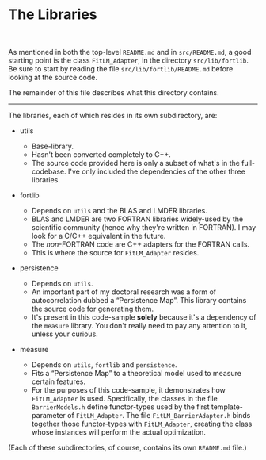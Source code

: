The Libraries
=============

 

As mentioned in both the top-level `README.md` and in `src/README.md`,
a good starting point is the class `FitLM_Adapter`, in the directory
`src/lib/fortlib`.  Be sure to start by reading the file
`src/lib/fortlib/README.md` before looking at the source code.

The remainder of this file describes what this directory contains.

---

The libraries, each of which resides in its own subdirectory, are:

- utils
  + Base-library.
  + Hasn't been converted completely to C++.
  + The source code provided here is only a subset of what's in the
    full-codebase.  I've only included the dependencies of the other
    three libraries.

- fortlib
  + Depends on `utils` and the BLAS and LMDER libraries.
  + BLAS and LMDER are two FORTRAN libraries widely-used by the
    scientific community (hence why they're written in FORTRAN).  I
    may look for a C/C++ equivalent in the future.
  + The *non*-FORTRAN code are C++ adapters for the FORTRAN calls.
  + This is where the source for `FitLM_Adapter` resides.

- persistence
  + Depends on `utils`.
  + An important part of my doctoral research was a form of
    autocorrelation dubbed a “Persistence Map”.  This library contains
    the source code for generating them.
  + It's present in this code-sample **solely** because it's a
    dependency of the `measure` library.  You don't really need to pay
    any attention to it, unless your curious.

- measure
  + Depends on `utils`, `fortlib` and `persistence`.
  + Fits a “Persistence Map” to a theoretical model used to measure
    certain features.
  + For the purposes of this code-sample, it demonstrates how
    `FitLM_Adapter` is used.  Specifically, the classes in the
    file `BarrierModels.h` define functor-types used by the first
    template-parameter of `FitLM_Adapter`.  The file
    `FitLM_BarrierAdapter.h` binds together those functor-types with
    `FitLM_Adapter`, creating the class whose instances will perform
    the actual optimization.

(Each of these subdirectories, of course, contains its own `README.md`
file.)
